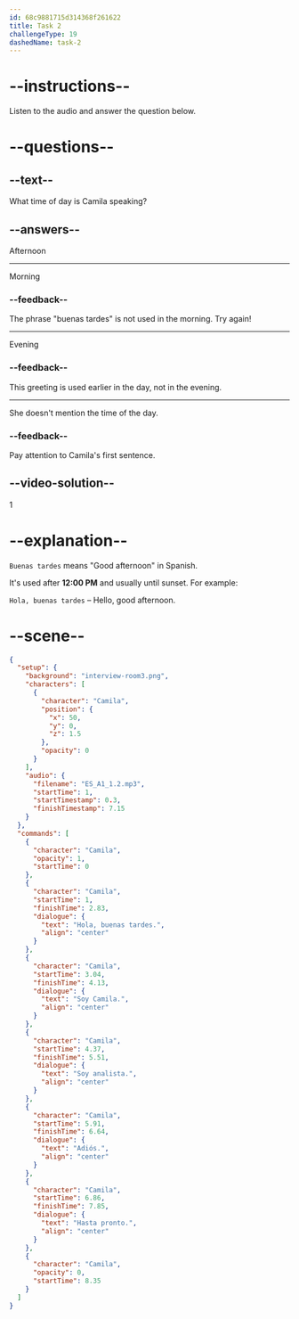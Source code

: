 ```yaml
---
id: 68c9881715d314368f261622
title: Task 2
challengeType: 19
dashedName: task-2
---
```

<!-- (Audio) Camila ES_A1_1.2 -->

# --instructions--

Listen to the audio and answer the question below.

# --questions--

## --text--

What time of day is Camila speaking?

## --answers--

Afternoon

---

Morning

### --feedback--

The phrase "buenas tardes" is not used in the morning. Try again!

---

Evening

### --feedback--

This greeting is used earlier in the day, not in the evening.

---

She doesn't mention the time of the day.

### --feedback--

Pay attention to Camila's first sentence. 

## --video-solution--

1

# --explanation--

`Buenas tardes` means "Good afternoon" in Spanish.  

It's used after **12:00 PM** and usually until sunset. For example:

`Hola, buenas tardes` – Hello, good afternoon.

# --scene--

```json
{
  "setup": {
    "background": "interview-room3.png",
    "characters": [
      {
        "character": "Camila",
        "position": {
          "x": 50,
          "y": 0,
          "z": 1.5
        },
        "opacity": 0
      }
    ],
    "audio": {
      "filename": "ES_A1_1.2.mp3",
      "startTime": 1,
      "startTimestamp": 0.3,
      "finishTimestamp": 7.15
    }
  },
  "commands": [
    {
      "character": "Camila",
      "opacity": 1,
      "startTime": 0
    },
    {
      "character": "Camila",
      "startTime": 1,
      "finishTime": 2.83,
      "dialogue": {
        "text": "Hola, buenas tardes.",
        "align": "center"
      }
    },
    {
      "character": "Camila",
      "startTime": 3.04,
      "finishTime": 4.13,
      "dialogue": {
        "text": "Soy Camila.",
        "align": "center"
      }
    },
    {
      "character": "Camila",
      "startTime": 4.37,
      "finishTime": 5.51,
      "dialogue": {
        "text": "Soy analista.",
        "align": "center"
      }
    },
    {
      "character": "Camila",
      "startTime": 5.91,
      "finishTime": 6.64,
      "dialogue": {
        "text": "Adiós.",
        "align": "center"
      }
    },
    {
      "character": "Camila",
      "startTime": 6.86,
      "finishTime": 7.85,
      "dialogue": {
        "text": "Hasta pronto.",
        "align": "center"
      }
    },
    {
      "character": "Camila",
      "opacity": 0,
      "startTime": 8.35
    }
  ]
}
```
